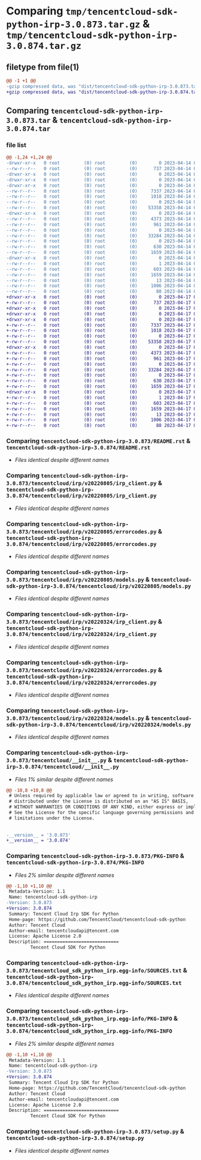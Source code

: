 # Comparing `tmp/tencentcloud-sdk-python-irp-3.0.873.tar.gz` & `tmp/tencentcloud-sdk-python-irp-3.0.874.tar.gz`

## filetype from file(1)

```diff
@@ -1 +1 @@
-gzip compressed data, was "dist/tencentcloud-sdk-python-irp-3.0.873.tar", last modified: Fri Apr 14 00:40:16 2023, max compression
+gzip compressed data, was "dist/tencentcloud-sdk-python-irp-3.0.874.tar", last modified: Mon Apr 17 00:33:07 2023, max compression
```

## Comparing `tencentcloud-sdk-python-irp-3.0.873.tar` & `tencentcloud-sdk-python-irp-3.0.874.tar`

### file list

```diff
@@ -1,24 +1,24 @@
-drwxr-xr-x   0 root         (0) root         (0)        0 2023-04-14 00:40:16.000000 tencentcloud-sdk-python-irp-3.0.873/
--rw-r--r--   0 root         (0) root         (0)      737 2023-04-14 00:40:16.000000 tencentcloud-sdk-python-irp-3.0.873/README.rst
-drwxr-xr-x   0 root         (0) root         (0)        0 2023-04-14 00:40:16.000000 tencentcloud-sdk-python-irp-3.0.873/tencentcloud/
-drwxr-xr-x   0 root         (0) root         (0)        0 2023-04-14 00:40:16.000000 tencentcloud-sdk-python-irp-3.0.873/tencentcloud/irp/
-drwxr-xr-x   0 root         (0) root         (0)        0 2023-04-14 00:40:16.000000 tencentcloud-sdk-python-irp-3.0.873/tencentcloud/irp/v20220805/
--rw-r--r--   0 root         (0) root         (0)     7337 2023-04-14 00:40:16.000000 tencentcloud-sdk-python-irp-3.0.873/tencentcloud/irp/v20220805/irp_client.py
--rw-r--r--   0 root         (0) root         (0)     1018 2023-04-14 00:40:16.000000 tencentcloud-sdk-python-irp-3.0.873/tencentcloud/irp/v20220805/errorcodes.py
--rw-r--r--   0 root         (0) root         (0)        0 2023-04-14 00:40:16.000000 tencentcloud-sdk-python-irp-3.0.873/tencentcloud/irp/v20220805/__init__.py
--rw-r--r--   0 root         (0) root         (0)    53358 2023-04-14 00:40:16.000000 tencentcloud-sdk-python-irp-3.0.873/tencentcloud/irp/v20220805/models.py
-drwxr-xr-x   0 root         (0) root         (0)        0 2023-04-14 00:40:16.000000 tencentcloud-sdk-python-irp-3.0.873/tencentcloud/irp/v20220324/
--rw-r--r--   0 root         (0) root         (0)     4373 2023-04-14 00:40:16.000000 tencentcloud-sdk-python-irp-3.0.873/tencentcloud/irp/v20220324/irp_client.py
--rw-r--r--   0 root         (0) root         (0)      961 2023-04-14 00:40:16.000000 tencentcloud-sdk-python-irp-3.0.873/tencentcloud/irp/v20220324/errorcodes.py
--rw-r--r--   0 root         (0) root         (0)        0 2023-04-14 00:40:16.000000 tencentcloud-sdk-python-irp-3.0.873/tencentcloud/irp/v20220324/__init__.py
--rw-r--r--   0 root         (0) root         (0)    33284 2023-04-14 00:40:16.000000 tencentcloud-sdk-python-irp-3.0.873/tencentcloud/irp/v20220324/models.py
--rw-r--r--   0 root         (0) root         (0)        0 2023-04-14 00:40:16.000000 tencentcloud-sdk-python-irp-3.0.873/tencentcloud/irp/__init__.py
--rw-r--r--   0 root         (0) root         (0)      630 2023-04-14 00:40:16.000000 tencentcloud-sdk-python-irp-3.0.873/tencentcloud/__init__.py
--rw-r--r--   0 root         (0) root         (0)     1659 2023-04-14 00:40:16.000000 tencentcloud-sdk-python-irp-3.0.873/PKG-INFO
-drwxr-xr-x   0 root         (0) root         (0)        0 2023-04-14 00:40:16.000000 tencentcloud-sdk-python-irp-3.0.873/tencentcloud_sdk_python_irp.egg-info/
--rw-r--r--   0 root         (0) root         (0)        1 2023-04-14 00:40:16.000000 tencentcloud-sdk-python-irp-3.0.873/tencentcloud_sdk_python_irp.egg-info/dependency_links.txt
--rw-r--r--   0 root         (0) root         (0)      603 2023-04-14 00:40:16.000000 tencentcloud-sdk-python-irp-3.0.873/tencentcloud_sdk_python_irp.egg-info/SOURCES.txt
--rw-r--r--   0 root         (0) root         (0)     1659 2023-04-14 00:40:16.000000 tencentcloud-sdk-python-irp-3.0.873/tencentcloud_sdk_python_irp.egg-info/PKG-INFO
--rw-r--r--   0 root         (0) root         (0)       13 2023-04-14 00:40:16.000000 tencentcloud-sdk-python-irp-3.0.873/tencentcloud_sdk_python_irp.egg-info/top_level.txt
--rw-r--r--   0 root         (0) root         (0)     1006 2023-04-14 00:40:16.000000 tencentcloud-sdk-python-irp-3.0.873/setup.py
--rw-r--r--   0 root         (0) root         (0)       88 2023-04-14 00:40:16.000000 tencentcloud-sdk-python-irp-3.0.873/setup.cfg
+drwxr-xr-x   0 root         (0) root         (0)        0 2023-04-17 00:33:07.000000 tencentcloud-sdk-python-irp-3.0.874/
+-rw-r--r--   0 root         (0) root         (0)      737 2023-04-17 00:33:07.000000 tencentcloud-sdk-python-irp-3.0.874/README.rst
+drwxr-xr-x   0 root         (0) root         (0)        0 2023-04-17 00:33:07.000000 tencentcloud-sdk-python-irp-3.0.874/tencentcloud/
+drwxr-xr-x   0 root         (0) root         (0)        0 2023-04-17 00:33:07.000000 tencentcloud-sdk-python-irp-3.0.874/tencentcloud/irp/
+drwxr-xr-x   0 root         (0) root         (0)        0 2023-04-17 00:33:07.000000 tencentcloud-sdk-python-irp-3.0.874/tencentcloud/irp/v20220805/
+-rw-r--r--   0 root         (0) root         (0)     7337 2023-04-17 00:33:07.000000 tencentcloud-sdk-python-irp-3.0.874/tencentcloud/irp/v20220805/irp_client.py
+-rw-r--r--   0 root         (0) root         (0)     1018 2023-04-17 00:33:07.000000 tencentcloud-sdk-python-irp-3.0.874/tencentcloud/irp/v20220805/errorcodes.py
+-rw-r--r--   0 root         (0) root         (0)        0 2023-04-17 00:33:07.000000 tencentcloud-sdk-python-irp-3.0.874/tencentcloud/irp/v20220805/__init__.py
+-rw-r--r--   0 root         (0) root         (0)    53358 2023-04-17 00:33:07.000000 tencentcloud-sdk-python-irp-3.0.874/tencentcloud/irp/v20220805/models.py
+drwxr-xr-x   0 root         (0) root         (0)        0 2023-04-17 00:33:07.000000 tencentcloud-sdk-python-irp-3.0.874/tencentcloud/irp/v20220324/
+-rw-r--r--   0 root         (0) root         (0)     4373 2023-04-17 00:33:07.000000 tencentcloud-sdk-python-irp-3.0.874/tencentcloud/irp/v20220324/irp_client.py
+-rw-r--r--   0 root         (0) root         (0)      961 2023-04-17 00:33:07.000000 tencentcloud-sdk-python-irp-3.0.874/tencentcloud/irp/v20220324/errorcodes.py
+-rw-r--r--   0 root         (0) root         (0)        0 2023-04-17 00:33:07.000000 tencentcloud-sdk-python-irp-3.0.874/tencentcloud/irp/v20220324/__init__.py
+-rw-r--r--   0 root         (0) root         (0)    33284 2023-04-17 00:33:07.000000 tencentcloud-sdk-python-irp-3.0.874/tencentcloud/irp/v20220324/models.py
+-rw-r--r--   0 root         (0) root         (0)        0 2023-04-17 00:33:07.000000 tencentcloud-sdk-python-irp-3.0.874/tencentcloud/irp/__init__.py
+-rw-r--r--   0 root         (0) root         (0)      630 2023-04-17 00:33:07.000000 tencentcloud-sdk-python-irp-3.0.874/tencentcloud/__init__.py
+-rw-r--r--   0 root         (0) root         (0)     1659 2023-04-17 00:33:07.000000 tencentcloud-sdk-python-irp-3.0.874/PKG-INFO
+drwxr-xr-x   0 root         (0) root         (0)        0 2023-04-17 00:33:07.000000 tencentcloud-sdk-python-irp-3.0.874/tencentcloud_sdk_python_irp.egg-info/
+-rw-r--r--   0 root         (0) root         (0)        1 2023-04-17 00:33:07.000000 tencentcloud-sdk-python-irp-3.0.874/tencentcloud_sdk_python_irp.egg-info/dependency_links.txt
+-rw-r--r--   0 root         (0) root         (0)      603 2023-04-17 00:33:07.000000 tencentcloud-sdk-python-irp-3.0.874/tencentcloud_sdk_python_irp.egg-info/SOURCES.txt
+-rw-r--r--   0 root         (0) root         (0)     1659 2023-04-17 00:33:07.000000 tencentcloud-sdk-python-irp-3.0.874/tencentcloud_sdk_python_irp.egg-info/PKG-INFO
+-rw-r--r--   0 root         (0) root         (0)       13 2023-04-17 00:33:07.000000 tencentcloud-sdk-python-irp-3.0.874/tencentcloud_sdk_python_irp.egg-info/top_level.txt
+-rw-r--r--   0 root         (0) root         (0)     1006 2023-04-17 00:33:07.000000 tencentcloud-sdk-python-irp-3.0.874/setup.py
+-rw-r--r--   0 root         (0) root         (0)       88 2023-04-17 00:33:07.000000 tencentcloud-sdk-python-irp-3.0.874/setup.cfg
```

### Comparing `tencentcloud-sdk-python-irp-3.0.873/README.rst` & `tencentcloud-sdk-python-irp-3.0.874/README.rst`

 * *Files identical despite different names*

### Comparing `tencentcloud-sdk-python-irp-3.0.873/tencentcloud/irp/v20220805/irp_client.py` & `tencentcloud-sdk-python-irp-3.0.874/tencentcloud/irp/v20220805/irp_client.py`

 * *Files identical despite different names*

### Comparing `tencentcloud-sdk-python-irp-3.0.873/tencentcloud/irp/v20220805/errorcodes.py` & `tencentcloud-sdk-python-irp-3.0.874/tencentcloud/irp/v20220805/errorcodes.py`

 * *Files identical despite different names*

### Comparing `tencentcloud-sdk-python-irp-3.0.873/tencentcloud/irp/v20220805/models.py` & `tencentcloud-sdk-python-irp-3.0.874/tencentcloud/irp/v20220805/models.py`

 * *Files identical despite different names*

### Comparing `tencentcloud-sdk-python-irp-3.0.873/tencentcloud/irp/v20220324/irp_client.py` & `tencentcloud-sdk-python-irp-3.0.874/tencentcloud/irp/v20220324/irp_client.py`

 * *Files identical despite different names*

### Comparing `tencentcloud-sdk-python-irp-3.0.873/tencentcloud/irp/v20220324/errorcodes.py` & `tencentcloud-sdk-python-irp-3.0.874/tencentcloud/irp/v20220324/errorcodes.py`

 * *Files identical despite different names*

### Comparing `tencentcloud-sdk-python-irp-3.0.873/tencentcloud/irp/v20220324/models.py` & `tencentcloud-sdk-python-irp-3.0.874/tencentcloud/irp/v20220324/models.py`

 * *Files identical despite different names*

### Comparing `tencentcloud-sdk-python-irp-3.0.873/tencentcloud/__init__.py` & `tencentcloud-sdk-python-irp-3.0.874/tencentcloud/__init__.py`

 * *Files 1% similar despite different names*

```diff
@@ -10,8 +10,8 @@
 # Unless required by applicable law or agreed to in writing, software
 # distributed under the License is distributed on an "AS IS" BASIS,
 # WITHOUT WARRANTIES OR CONDITIONS OF ANY KIND, either express or implied.
 # See the License for the specific language governing permissions and
 # limitations under the License.
 
 
-__version__ = '3.0.873'
+__version__ = '3.0.874'
```

### Comparing `tencentcloud-sdk-python-irp-3.0.873/PKG-INFO` & `tencentcloud-sdk-python-irp-3.0.874/PKG-INFO`

 * *Files 2% similar despite different names*

```diff
@@ -1,10 +1,10 @@
 Metadata-Version: 1.1
 Name: tencentcloud-sdk-python-irp
-Version: 3.0.873
+Version: 3.0.874
 Summary: Tencent Cloud Irp SDK for Python
 Home-page: https://github.com/TencentCloud/tencentcloud-sdk-python
 Author: Tencent Cloud
 Author-email: tencentcloudapi@tencent.com
 License: Apache License 2.0
 Description: ============================
         Tencent Cloud SDK for Python
```

### Comparing `tencentcloud-sdk-python-irp-3.0.873/tencentcloud_sdk_python_irp.egg-info/SOURCES.txt` & `tencentcloud-sdk-python-irp-3.0.874/tencentcloud_sdk_python_irp.egg-info/SOURCES.txt`

 * *Files identical despite different names*

### Comparing `tencentcloud-sdk-python-irp-3.0.873/tencentcloud_sdk_python_irp.egg-info/PKG-INFO` & `tencentcloud-sdk-python-irp-3.0.874/tencentcloud_sdk_python_irp.egg-info/PKG-INFO`

 * *Files 2% similar despite different names*

```diff
@@ -1,10 +1,10 @@
 Metadata-Version: 1.1
 Name: tencentcloud-sdk-python-irp
-Version: 3.0.873
+Version: 3.0.874
 Summary: Tencent Cloud Irp SDK for Python
 Home-page: https://github.com/TencentCloud/tencentcloud-sdk-python
 Author: Tencent Cloud
 Author-email: tencentcloudapi@tencent.com
 License: Apache License 2.0
 Description: ============================
         Tencent Cloud SDK for Python
```

### Comparing `tencentcloud-sdk-python-irp-3.0.873/setup.py` & `tencentcloud-sdk-python-irp-3.0.874/setup.py`

 * *Files identical despite different names*

